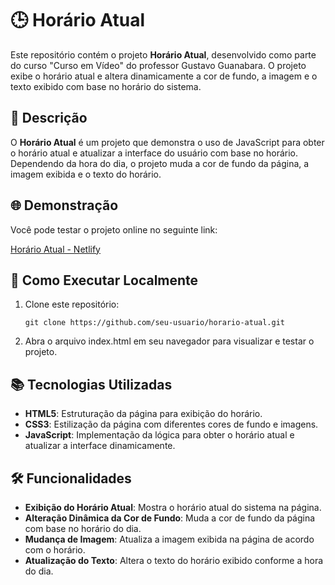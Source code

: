 # 🕒 Horário Atual

Este repositório contém o projeto **Horário Atual**, desenvolvido como parte do curso "Curso em Vídeo" do professor Gustavo Guanabara. O projeto exibe o horário atual e altera dinamicamente a cor de fundo, a imagem e o texto exibido com base no horário do sistema.

## 🎯 Descrição

O **Horário Atual** é um projeto que demonstra o uso de JavaScript para obter o horário atual e atualizar a interface do usuário com base no horário. Dependendo da hora do dia, o projeto muda a cor de fundo da página, a imagem exibida e o texto do horário.

## 🌐 Demonstração

Você pode testar o projeto online no seguinte link:

[Horário Atual - Netlify](https://ahoraagora.netlify.app)


## 🚀 Como Executar Localmente

1. Clone este repositório:
   ```
   git clone https://github.com/seu-usuario/horario-atual.git
   ```
2. Abra o arquivo index.html em seu navegador para visualizar e testar o projeto.

## 📚 Tecnologias Utilizadas

- **HTML5**: Estruturação da página para exibição do horário.
- **CSS3**: Estilização da página com diferentes cores de fundo e imagens.
- **JavaScript**: Implementação da lógica para obter o horário atual e atualizar a interface dinamicamente.

## 🛠️ Funcionalidades

- **Exibição do Horário Atual**: Mostra o horário atual do sistema na página.
- **Alteração Dinâmica da Cor de Fundo**: Muda a cor de fundo da página com base no horário do dia.
- **Mudança de Imagem**: Atualiza a imagem exibida na página de acordo com o horário.
- **Atualização do Texto**: Altera o texto do horário exibido conforme a hora do dia.


